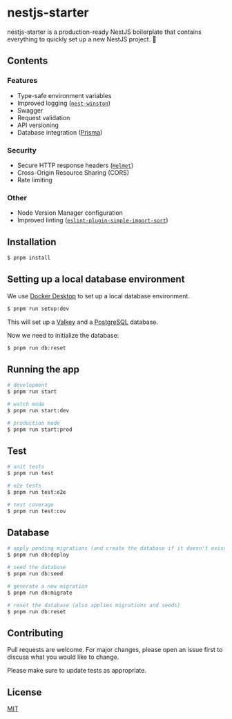 # nestjs-starter

nestjs-starter is a production-ready NestJS boilerplate that contains everything to quickly set up a new NestJS project. 🚀

## Contents

### Features

- Type-safe environment variables
- Improved logging ([`nest-winston`](https://www.npmjs.com/package/nest-winston))
- Swagger
- Request validation
- API versioning
- Database integration ([Prisma](https://www.prisma.io))

### Security

- Secure HTTP response headers ([`Helmet`](https://www.npmjs.com/package/helmet))
- Cross-Origin Resource Sharing (CORS)
- Rate limiting

### Other

- Node Version Manager configuration
- Improved linting ([`eslint-plugin-simple-import-sort`](https://www.npmjs.com/package/eslint-plugin-simple-import-sort))

## Installation

```bash
$ pnpm install
```

## Setting up a local database environment

We use [Docker Desktop](https://www.docker.com/products/docker-desktop) to set up a local database environment.

```bash
$ pnpm run setup:dev
```

This will set up a [Valkey](https://valkey.io) and a [PostgreSQL](https://www.postgresql.org) database.

Now we need to initialize the database:

```bash
$ pnpm run db:reset
```

## Running the app

```bash
# development
$ pnpm run start

# watch mode
$ pnpm run start:dev

# production mode
$ pnpm run start:prod
```

## Test

```bash
# unit tests
$ pnpm run test

# e2e tests
$ pnpm run test:e2e

# test coverage
$ pnpm run test:cov
```

## Database

```bash
# apply pending migrations (and create the database if it doesn't exist)
$ pnpm run db:deploy

# seed the database
$ pnpm run db:seed

# generate a new migration
$ pnpm run db:migrate

# reset the database (also applies migrations and seeds)
$ pnpm run db:reset
```

## Contributing

Pull requests are welcome. For major changes, please open an issue first
to discuss what you would like to change.

Please make sure to update tests as appropriate.

## License

[MIT](LICENSE)
